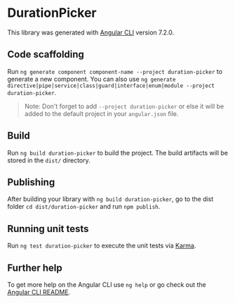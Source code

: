 # DurationPicker

This library was generated with [Angular CLI](https://github.com/angular/angular-cli) version 7.2.0.

## Code scaffolding

Run `ng generate component component-name --project duration-picker` to generate a new component. You can also use `ng generate directive|pipe|service|class|guard|interface|enum|module --project duration-picker`.
> Note: Don't forget to add `--project duration-picker` or else it will be added to the default project in your `angular.json` file. 

## Build

Run `ng build duration-picker` to build the project. The build artifacts will be stored in the `dist/` directory.

## Publishing

After building your library with `ng build duration-picker`, go to the dist folder `cd dist/duration-picker` and run `npm publish`.

## Running unit tests

Run `ng test duration-picker` to execute the unit tests via [Karma](https://karma-runner.github.io).

## Further help

To get more help on the Angular CLI use `ng help` or go check out the [Angular CLI README](https://github.com/angular/angular-cli/blob/master/README.md).

